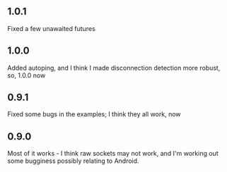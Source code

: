 ## 1.0.1

Fixed a few unawaited futures

## 1.0.0

Added autoping, and I think I made disconnection detection more robust, so, 1.0.0 now

## 0.9.1

Fixed some bugs in the examples; I think they all work, now

## 0.9.0

Most of it works - I think raw sockets may not work, and I'm working out some bugginess possibly relating to Android.
